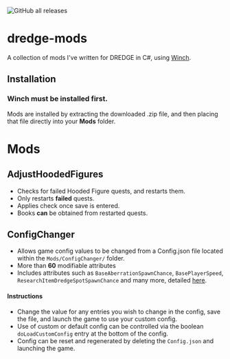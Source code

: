 ![GitHub all releases](https://img.shields.io/github/downloads/bdlm-dev/dredge-mods/total?style=for-the-badge)
# dredge-mods
A collection of mods I've written for DREDGE in C#, using [Winch](https://github.com/Hacktix/Winch).

## Installation
### Winch **must** be installed first.
Mods are installed by extracting the downloaded .zip file, and then placing that file directly into your **Mods** folder.

# Mods
## AdjustHoodedFigures
- Checks for failed Hooded Figure quests, and restarts them.
- Only restarts **failed** quests.
- Applies check once save is entered.
- Books **can** be obtained from restarted quests.

## ConfigChanger
- Allows game config values to be changed from a Config.json file located within the `Mods/ConfigChanger/` folder.
- More than **60** modifiable attributes
- Includes attributes such as `BaseAberrationSpawnChance`, `BasePlayerSpeed`, `ResearchItemDredgeSpotSpawnChance` and many more, detailed [here](https://github.com/bdlm-dev/dredge-mods/tree/main/ConfigChanger).
#### Instructions
- Change the value for any entries you wish to change in the config, save the file, and launch the game to use your custom config.<br>
- Use of custom or default config can be controlled via the boolean `doLoadCustomConfig` entry at the bottom of the config.<br>
- Config can be reset and regenerated by deleting the `Config.json` and launching the game.

